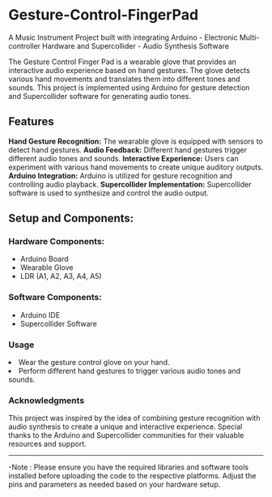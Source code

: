 # Gesture-Control-FingerPad

A Music Instrument Project built with integrating Arduino - Electronic Multi-controller Hardware and Supercollider - Audio Synthesis Software

The Gesture Control Finger Pad is a wearable glove that provides an interactive audio experience based on hand gestures. The glove detects various hand movements and translates them into different tones and sounds. This project is implemented using Arduino for gesture detection and Supercollider software for generating audio tones.

<H2>Features</H2>

<b>Hand Gesture Recognition:</b> The wearable glove is equipped with sensors to detect hand gestures.
<b>Audio Feedback:</b> Different hand gestures trigger different audio tones and sounds.
<b>Interactive Experience:</b> Users can experiment with various hand movements to create unique auditory outputs.
<b>Arduino Integration:</b> Arduino is utilized for gesture recognition and controlling audio playback.
<b>Supercollider Implementation:</b> Supercollider software is used to synthesize and control the audio output.

<h2>Setup and Components:</h2>

<h3>Hardware Components:</h3>
	<ul>
    <li>Arduino Board</li>
    <li>Wearable Glove</li>
    <li>LDR (A1, A2, A3, A4, A5)</li>
  </ul>	
	
<h3>Software Components:</h3>
<ul>
  <li>Arduino IDE</li>
  <li>Supercollider Software</li>
</ul>

<h3>Usage</h3>

<li>Wear the gesture control glove on your hand.</li>
<li>Perform different hand gestures to trigger various audio tones and sounds.</li>

<h3>Acknowledgments</h3>
This project was inspired by the idea of combining gesture recognition with audio synthesis to create a unique and interactive experience. Special thanks to the Arduino and Supercollider communities for their valuable resources and support.

---

-Note :
Please ensure you have the required libraries and software tools installed before uploading the code to the respective platforms. Adjust the pins and parameters as needed based on your hardware setup.

